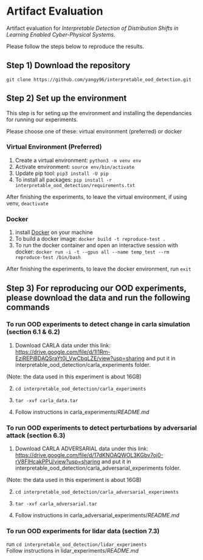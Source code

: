 # Artifact Evaluation 
Artifact evaluation for *Interpretable Detection of Distribution Shifts in Learning Enabled Cyber-Physical Systems*. 

Please follow the steps below to reproduce the results.

## Step 1) Download the repository

`git clone https://github.com/yangy96/interpretable_ood_detection.git`

## Step 2) Set up the environment

This step is for seting up the environment and installing the dependancies for running our experiments. 

Please choose one of these: virtual environment (preferred) or docker

### Virtual Environment (Preferred)
1. Create a virtual environment: `python3 -m venv env`
2. Activate environment: `source env/bin/activate`
3. Update pip tool: `pip3 install -U pip`
4. To install all packages: `pip install -r interpretable_ood_detection/requirements.txt`

After finishing the experiments, to leave the virtual environment, if using venv, `deactivate`

### Docker
1. install [Docker](https://docs.docker.com/get-docker/) on your machine 
2. To build a docker image: `docker build -t reproduce-test .` <br>
3. To run the docker container and open an interactive session with docker: `docker run -i -t --gpus all --name temp_test --rm reproduce-test /bin/bash`

After finishing the experiments, to leave the docker environment, 
run `exit` <br>

## Step 3) For reproducing our OOD experiments, please download the data and run the following commands

### To run OOD experiments to detect change in carla simulation (section 6.1 & 6.2)
1. Download CARLA data under this link: https://drive.google.com/file/d/1I1Rm-EziREPiBDAQSraYt0j_VwCbqLZE/view?usp=sharing and put it in interpretable_ood_detection/carla_experiments folder.

(Note: the data used in this experiment is about 16GB)

2. `cd interpretable_ood_detection/carla_experiments`

3. `tar -xvf carla_data.tar`

4. Follow instructions in carla_experiments/*README.md*

### To run OOD experiments to detect perturbations by adversarial attack (section 6.3)
1. Download  CARLA ADVERSARIAL data under this link: https://drive.google.com/file/d/17dKNOAQWOL3KGbv7oj0-rV8FIHcakPPU/view?usp=sharing and put it in interpretable_ood_detection/carla_adversarial_experiments folder.
 
(Note: the data used in this experiment is about 16GB)

2. `cd interpretable_ood_detection/carla_adversarial_experiments`

3. `tar -xvf carla_adversarial.tar`

4. Follow instructions in carla_adversarial_experiments/*README.md*

### To run OOD experiments for lidar data (section 7.3)
run `cd interpretable_ood_detection/lidar_experiments` <br>
Follow instructions in lidar_experiments/*README.md*

